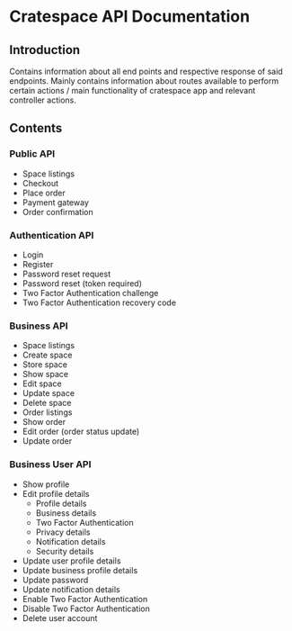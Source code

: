 # Cratespace API Documentation

## Introduction

Contains information about all end points and respective response of said endpoints. Mainly contains information about routes available to perform certain actions / main functionality of cratespace app and relevant controller actions.

## Contents

### Public API

- Space listings
- Checkout
- Place order
- Payment gateway
- Order confirmation

### Authentication API

- Login
- Register
- Password reset request
- Password reset (token required)
- Two Factor Authentication challenge
- Two Factor Authentication recovery code

### Business API

- Space listings
- Create space
- Store space
- Show space
- Edit space
- Update space
- Delete space
- Order listings
- Show order
- Edit order (order status update)
- Update order

### Business User API

- Show profile
- Edit profile details
    + Profile details
    + Business details
    + Two Factor Authentication
    + Privacy details
    + Notification details
    + Security details
- Update user profile details
- Update business profile details
- Update password
- Update notification details
- Enable Two Factor Authentication
- Disable Two Factor Authentication
- Delete user account

